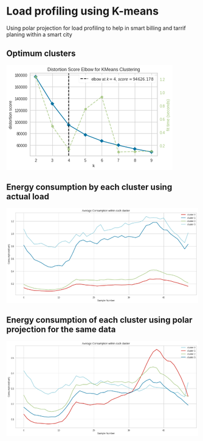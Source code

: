 # Load profiling using K-means

Using polar projection for load profiling to help in smart billing and tarrif planing within a smart city

## Optimum clusters
![Alt Text](https://github.com/amitt00/LoadProfiling-PolarProjection/blob/main/Results/optimumProfileClusters.png)


## Energy consumption by each cluster using actual load
![Alt Text](https://github.com/amitt00/LoadProfiling-PolarProjection/blob/main/Results/average_consumption_of_4_profiles.png)


## Energy consumption of each cluster using polar projection for the same data
![Alt Text](https://github.com/amitt00/LoadProfiling-PolarProjection/blob/main/Results/average_consumption_usingPolarData.png)
